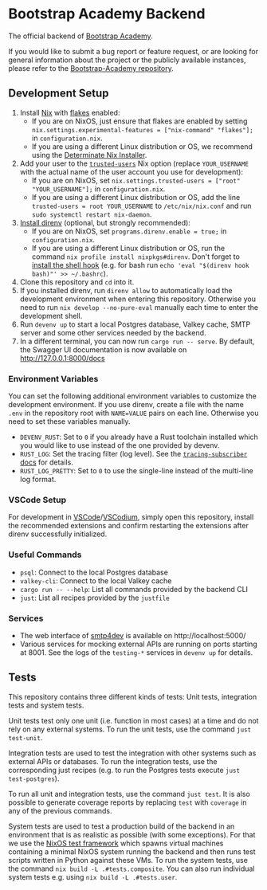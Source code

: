 # Bootstrap Academy Backend
The official backend of [Bootstrap Academy](https://bootstrap.academy/).

If you would like to submit a bug report or feature request, or are looking for general information about the project or the publicly available instances, please refer to the [Bootstrap-Academy repository](https://github.com/Bootstrap-Academy/Bootstrap-Academy).

## Development Setup
1. Install [Nix](https://nixos.org/) with [flakes](https://wiki.nixos.org/wiki/Flakes) enabled:
    - If you are on NixOS, just ensure that flakes are enabled by setting `nix.settings.experimental-features = ["nix-command" "flakes"];` in `configuration.nix`.
    - If you are using a different Linux distribution or OS, we recommend using the [Determinate Nix Installer](https://github.com/DeterminateSystems/nix-installer?tab=readme-ov-file#the-determinate-nix-installer).
2. Add your user to the [`trusted-users`](https://nix.dev/manual/nix/2.19/command-ref/conf-file#conf-trusted-users) Nix option (replace `YOUR_USERNAME` with the actual name of the user account you use for development):
    - If you are on NixOS, set `nix.settings.trusted-users = ["root" "YOUR_USERNAME"];` in `configuration.nix`.
    - If you are using a different Linux distribution or OS, add the line `trusted-users = root YOUR_USERNAME` to `/etc/nix/nix.conf` and run `sudo systemctl restart nix-daemon`.
3. [Install direnv](https://github.com/direnv/direnv/blob/master/docs/installation.md) (optional, but strongly recommended):
    - If you are on NixOS, set `programs.direnv.enable = true;` in `configuration.nix`.
    - If you are using a different Linux distribution or OS, run the command `nix profile install nixpkgs#direnv`. Don't forget to [install the shell hook](https://github.com/direnv/direnv/blob/master/docs/hook.md) (e.g. for bash run `echo 'eval "$(direnv hook bash)"' >> ~/.bashrc`).
4. Clone this repository and `cd` into it.
5. If you installed direnv, run `direnv allow` to automatically load the development environment when entering this repository. Otherwise you need to run `nix develop --no-pure-eval` manually each time to enter the development shell.
6. Run `devenv up` to start a local Postgres database, Valkey cache, SMTP server and some other services needed by the backend.
7. In a different terminal, you can now run `cargo run -- serve`. By default, the Swagger UI documentation is now available on http://127.0.0.1:8000/docs

### Environment Variables
You can set the following additional environment variables to customize the development environment.
If you use direnv, create a file with the name `.env` in the repository root with `NAME=VALUE` pairs on each line.
Otherwise you need to set these variables manually.

- `DEVENV_RUST`: Set to `0` if you already have a Rust toolchain installed which you would like to use instead of the one provided by devenv.
- `RUST_LOG`: Set the tracing filter (log level). See the [`tracing-subscriber` docs](https://docs.rs/tracing-subscriber/latest/tracing_subscriber/filter/struct.EnvFilter.html#directives) for details.
- `RUST_LOG_PRETTY`: Set to `0` to use the single-line instead of the multi-line log format.

### VSCode Setup
For development in [VSCode](https://code.visualstudio.com/)/[VSCodium](https://vscodium.com/), simply open this repository, install the recommended extensions and confirm restarting the extensions after direnv successfully initialized.

### Useful Commands
- `psql`: Connect to the local Postgres database
- `valkey-cli`: Connect to the local Valkey cache
- `cargo run -- --help`: List all commands provided by the backend CLI
- `just`: List all recipes provided by the `justfile`

### Services
- The web interface of [smtp4dev](https://github.com/rnwood/smtp4dev) is available on http://localhost:5000/
- Various services for mocking external APIs are running on ports starting at 8001. See the logs of the `testing-*` services in `devenv up` for details.

## Tests
This repository contains three different kinds of tests: Unit tests, integration tests and system tests.

Unit tests test only one unit (i.e. function in most cases) at a time and do not rely on any external systems.
To run the unit tests, use the command `just test-unit`.

Integration tests are used to test the integration with other systems such as external APIs or databases.
To run the integration tests, use the corresponding just recipes (e.g. to run the Postgres tests execute `just test-postgres`).

To run all unit and integration tests, use the command `just test`.
It is also possible to generate coverage reports by replacing `test` with `coverage` in any of the previous commands.

System tests are used to test a production build of the backend in an environment that is as realistic as possible (with some exceptions).
For that we use the [NixOS test framework](https://nixos.org/manual/nixos/stable/#sec-nixos-tests) which spawns virtual machines containing a minimal NixOS system running the backend and then runs test scripts written in Python against these VMs.
To run the system tests, use the command `nix build -L .#tests.composite`.
You can also run individual system tests e.g. using `nix build -L .#tests.user`.
